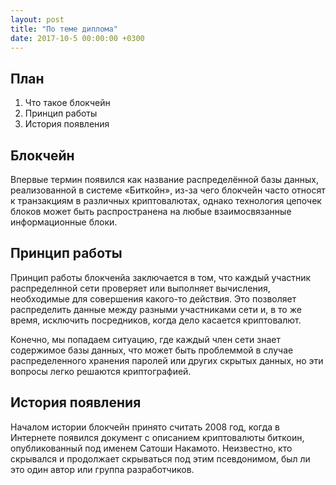 ```yaml
---
layout: post
title: "По теме диплома"
date: 2017-10-5 00:00:00 +0300
---
```


План
----
1. Что такое блокчейн
2. Принцип работы
3. История появления

Блокчейн
--------
Впервые термин появился как название распределённой базы данных, реализованной в системе «Биткойн», из-за чего блокчейн часто относят к транзакциям в различных криптовалютах, однако технология цепочек блоков может быть распространена на любые взаимосвязанные информационные блоки.

Принцип работы
--------------
Принцип работы блокченйа заключается в том, что каждый участник распределнной сети проверяет или выполняет вычисления, необходимые для совершения какого-то действия. Это позволяет распределить данные между разными участниками сети и, в то же время, исключить посредников, когда дело касается криптовалют.

Конечно, мы попадаем ситуацию, где каждый член сети знает содержимое базы данных, что может быть проблеммой в случае распределенного хранения паролей или других скрытых данных, но эти вопросы легко решаются криптографией.

История появления
-----------------
Началом истории блокчейн принято считать 2008 год, когда в Интернете появился документ с описанием криптовалюты биткоин, опубликованный под именем Сатоши Накамото. Неизвестно, кто скрывался и продолжает скрываться под этим псевдонимом, был ли это один автор или группа разработчиков.
